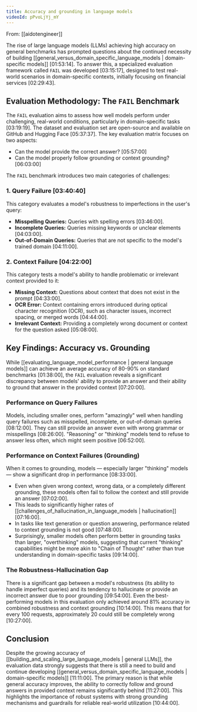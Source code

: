 ```yaml
---
title: Accuracy and grounding in language models
videoId: pPvoLjYj_mY
---
```


From: [[aidotengineer]] <br/> 

The rise of large language models (LLMs) achieving high accuracy on general benchmarks has prompted questions about the continued necessity of building [[general_versus_domain_specific_language_models | domain-specific models]] <a class="yt-timestamp" data-t="01:53:14">[01:53:14]</a>. To answer this, a specialized evaluation framework called `FAIL` was developed <a class="yt-timestamp" data-t="03:15:17">[03:15:17]</a>, designed to test real-world scenarios in domain-specific contexts, initially focusing on financial services <a class="yt-timestamp" data-t="02:29:43">[02:29:43]</a>.

## Evaluation Methodology: The `FAIL` Benchmark

The `FAIL` evaluation aims to assess how well models perform under challenging, real-world conditions, particularly in domain-specific tasks <a class="yt-timestamp" data-t="03:19:19">[03:19:19]</a>. The dataset and evaluation set are open-source and available on GitHub and Hugging Face <a class="yt-timestamp" data-t="05:37:37">[05:37:37]</a>. The key evaluation matrix focuses on two aspects:
*   Can the model provide the correct answer? <a class="yt-timestamp" data-t="05:57:00">[05:57:00]</a>
*   Can the model properly follow grounding or context grounding? <a class="yt-timestamp" data-t="06:03:00">[06:03:00]</a>

The `FAIL` benchmark introduces two main categories of challenges:

### 1. Query Failure <a class="yt-timestamp" data-t="03:40:40">[03:40:40]</a>
This category evaluates a model's robustness to imperfections in the user's query:
*   **Misspelling Queries:** Queries with spelling errors <a class="yt-timestamp" data-t="03:46:00">[03:46:00]</a>.
*   **Incomplete Queries:** Queries missing keywords or unclear elements <a class="yt-timestamp" data-t="04:03:00">[04:03:00]</a>.
*   **Out-of-Domain Queries:** Queries that are not specific to the model's trained domain <a class="yt-timestamp" data-t="04:11:00">[04:11:00]</a>.

### 2. Context Failure <a class="yt-timestamp" data-t="04:22:00">[04:22:00]</a>
This category tests a model's ability to handle problematic or irrelevant context provided to it:
*   **Missing Context:** Questions about context that does not exist in the prompt <a class="yt-timestamp" data-t="04:33:00">[04:33:00]</a>.
*   **OCR Error:** Context containing errors introduced during optical character recognition (OCR), such as character issues, incorrect spacing, or merged words <a class="yt-timestamp" data-t="04:44:00">[04:44:00]</a>.
*   **Irrelevant Context:** Providing a completely wrong document or context for the question asked <a class="yt-timestamp" data-t="05:08:00">[05:08:00]</a>.

## Key Findings: Accuracy vs. Grounding

While [[evaluating_language_model_performance | general language models]] can achieve an average accuracy of 80-90% on standard benchmarks <a class="yt-timestamp" data-t="01:38:00">[01:38:00]</a>, the `FAIL` evaluation reveals a significant discrepancy between models' ability to provide an answer and their ability to ground that answer in the provided context <a class="yt-timestamp" data-t="07:20:00">[07:20:00]</a>.

### Performance on Query Failures
Models, including smaller ones, perform "amazingly" well when handling query failures such as misspelled, incomplete, or out-of-domain queries <a class="yt-timestamp" data-t="08:12:00">[08:12:00]</a>. They can still provide an answer even with wrong grammar or misspellings <a class="yt-timestamp" data-t="08:26:00">[08:26:00]</a>. "Reasoning" or "thinking" models tend to refuse to answer less often, which might seem positive <a class="yt-timestamp" data-t="06:52:00">[06:52:00]</a>.

### Performance on Context Failures (Grounding)
When it comes to grounding, models — especially larger "thinking" models — show a significant drop in performance <a class="yt-timestamp" data-t="08:33:00">[08:33:00]</a>.
*   Even when given wrong context, wrong data, or a completely different grounding, these models often fail to follow the context and still provide an answer <a class="yt-timestamp" data-t="07:02:00">[07:02:00]</a>.
*   This leads to significantly higher rates of [[challenges_of_hallucination_in_language_models | hallucination]] <a class="yt-timestamp" data-t="07:16:00">[07:16:00]</a>.
*   In tasks like text generation or question answering, performance related to context grounding is not good <a class="yt-timestamp" data-t="07:48:00">[07:48:00]</a>.
*   Surprisingly, smaller models often perform better in grounding tasks than larger, "overthinking" models, suggesting that current "thinking" capabilities might be more akin to "Chain of Thought" rather than true understanding in domain-specific tasks <a class="yt-timestamp" data-t="09:14:00">[09:14:00]</a>.

### The Robustness-Hallucination Gap
There is a significant gap between a model's robustness (its ability to handle imperfect queries) and its tendency to hallucinate or provide an incorrect answer due to poor grounding <a class="yt-timestamp" data-t="09:54:00">[09:54:00]</a>. Even the best-performing models in this evaluation only achieved around 81% accuracy in combined robustness and context grounding <a class="yt-timestamp" data-t="10:14:00">[10:14:00]</a>. This means that for every 100 requests, approximately 20 could still be completely wrong <a class="yt-timestamp" data-t="10:27:00">[10:27:00]</a>.

## Conclusion

Despite the growing accuracy of [[building_and_scaling_large_language_models | general LLMs]], the evaluation data strongly suggests that there is still a need to build and continue developing [[general_versus_domain_specific_language_models | domain-specific models]] <a class="yt-timestamp" data-t="11:11:00">[11:11:00]</a>. The primary reason is that while general accuracy improves, the ability to correctly follow and ground answers in provided context remains significantly behind <a class="yt-timestamp" data-t="11:27:00">[11:27:00]</a>. This highlights the importance of robust systems with strong grounding mechanisms and guardrails for reliable real-world utilization <a class="yt-timestamp" data-t="10:44:00">[10:44:00]</a>.